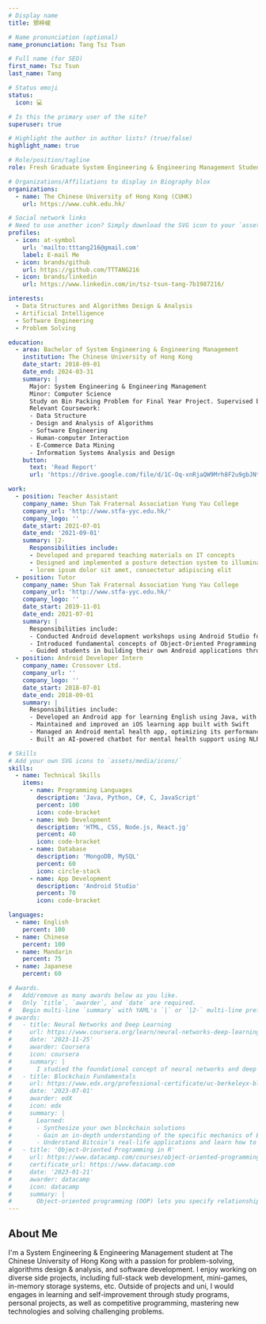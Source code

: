 ```yaml
---
# Display name
title: 鄧梓峻

# Name pronunciation (optional)
name_pronunciation: Tang Tsz Tsun

# Full name (for SEO)
first_name: Tsz Tsun
last_name: Tang

# Status emoji
status:
  icon: 💻

# Is this the primary user of the site?
superuser: true

# Highlight the author in author lists? (true/false)
highlight_name: true

# Role/position/tagline
role: Fresh Graduate System Engineering & Engineering Management Student at CUHK

# Organizations/Affiliations to display in Biography blox
organizations:
  - name: The Chinese University of Hong Kong (CUHK)
    url: https://www.cuhk.edu.hk/

# Social network links
# Need to use another icon? Simply download the SVG icon to your `assets/media/icons/` folder.
profiles:
  - icon: at-symbol
    url: 'mailto:tttang216@gmail.com'
    label: E-mail Me
  - icon: brands/github
    url: https://github.com/TTTANG216
  - icon: brands/linkedin
    url: https://www.linkedin.com/in/tsz-tsun-tang-7b1987216/

interests:
  - Data Structures and Algorithms Design & Analysis
  - Artificial Intelligence
  - Software Engineering
  - Problem Solving

education:
  - area: Bachelor of System Engineering & Engineering Management
    institution: The Chinese University of Hong Kong
    date_start: 2018-09-01
    date_end: 2024-03-31
    summary: |
      Major: System Engineering & Engineering Management
      Minor: Computer Science
      Study on Bin Packing Problem for Final Year Project. Supervised by [Dr. Ng Chi-Kong Kevin](https://www1.se.cuhk.edu.hk/~ckng/). 
      Relevant Coursework:
      - Data Structure
      - Design and Analysis of Algorithms
      - Software Engineering 
      - Human-computer Interaction
      - E-Commerce Data Mining
      - Information Systems Analysis and Design
    button:
      text: 'Read Report'
      url: 'https://drive.google.com/file/d/1C-Oq-xnRjaQW9Mrh8F2u9gbJNtbDhxpq/view?usp=sharing'

work:
  - position: Teacher Assistant
    company_name: Shun Tak Fraternal Association Yung Yau College
    company_url: 'http://www.stfa-yyc.edu.hk/'
    company_logo: ''
    date_start: 2021-07-01
    date_end: '2021-09-01'
    summary: |2-
      Responsibilities include:
      - Developed and prepared teaching materials on IT concepts
      - Designed and implemented a posture detection system to illuminate an IoT-powered prop
      - lorem ipsum dolor sit amet, consectetur adipiscing elit
  - position: Tutor
    company_name: Shun Tak Fraternal Association Yung Yau College
    company_url: 'http://www.stfa-yyc.edu.hk/'
    company_logo: ''
    date_start: 2019-11-01
    date_end: 2021-07-01
    summary: |
      Responsibilities include:
      - Conducted Android development workshops using Android Studio for secondary school students
      - Introduced fundamental concepts of Object-Oriented Programming (OOP) and database management to students
      - Guided students in building their own Android applications through hands-on coding exercises
  - position: Android Developer Intern
    company_name: Crossover Ltd.
    company_url: ''
    company_logo: ''
    date_start: 2018-07-01
    date_end: 2018-09-01
    summary: |
      Responsibilities include:
      - Developed an Android app for learning English using Java, with multilingual support and a MySQL-PHP database
      - Maintained and improved an iOS learning app built with Swift
      - Managed an Android mental health app, optimizing its performance in Java
      - Built an AI-powered chatbot for mental health support using NLP and Neural Networks

# Skills
# Add your own SVG icons to `assets/media/icons/`
skills:
  - name: Technical Skills
    items:
      - name: Programming Languages
        description: 'Java, Python, C#, C, JavaScript'
        percent: 100
        icon: code-bracket
      - name: Web Development
        description: 'HTML, CSS, Node.js, React.jg'
        percent: 40
        icon: code-bracket
      - name: Database
        description: 'MongoDB, MySQL'
        percent: 60
        icon: circle-stack
      - name: App Development
        description: 'Android Studio'
        percent: 70
        icon: code-bracket

languages:
  - name: English
    percent: 100
  - name: Chinese
    percent: 100
  - name: Mandarin
    percent: 75
  - name: Japanese
    percent: 60

# Awards.
#   Add/remove as many awards below as you like.
#   Only `title`, `awarder`, and `date` are required.
#   Begin multi-line `summary` with YAML's `|` or `|2-` multi-line prefix and indent 2 spaces below.
# awards:
#   - title: Neural Networks and Deep Learning
#     url: https://www.coursera.org/learn/neural-networks-deep-learning
#     date: '2023-11-25'
#     awarder: Coursera
#     icon: coursera
#     summary: |
#       I studied the foundational concept of neural networks and deep learning. By the end, I was familiar with the significant technological trends driving the rise of deep learning; build, train, and apply fully connected deep neural networks; implement efficient (vectorized) neural networks; identify key parameters in a neural network’s architecture; and apply deep learning to your own applications.
#   - title: Blockchain Fundamentals
#     url: https://www.edx.org/professional-certificate/uc-berkeleyx-blockchain-fundamentals
#     date: '2023-07-01'
#     awarder: edX
#     icon: edx
#     summary: |
#       Learned:
#       - Synthesize your own blockchain solutions
#       - Gain an in-depth understanding of the specific mechanics of Bitcoin
#       - Understand Bitcoin’s real-life applications and learn how to attack and destroy Bitcoin, Ethereum, smart contracts and Dapps, and alternatives to Bitcoin’s Proof-of-Work consensus algorithm
#   - title: 'Object-Oriented Programming in R'
#     url: https://www.datacamp.com/courses/object-oriented-programming-with-s3-and-r6-in-r
#     certificate_url: https://www.datacamp.com
#     date: '2023-01-21'
#     awarder: datacamp
#     icon: datacamp
#     summary: |
#       Object-oriented programming (OOP) lets you specify relationships between functions and the objects that they can act on, helping you manage complexity in your code. This is an intermediate level course, providing an introduction to OOP, using the S3 and R6 systems. S3 is a great day-to-day R programming tool that simplifies some of the functions that you write. R6 is especially useful for industry-specific analyses, working with web APIs, and building GUIs.
---
```


## About Me

I'm a System Engineering & Engineering Management student at The Chinese University of Hong Kong with a passion for problem-solving, algorithms design & analysis, and software development. I enjoy working on diverse side projects, including full-stack web development, mini-games, in-memory storage systems, etc. Outside of projects and uni, I would engages in learning and self-improvement through study programs, personal projects, as well as competitive programming, mastering new technologies and solving challenging problems.
